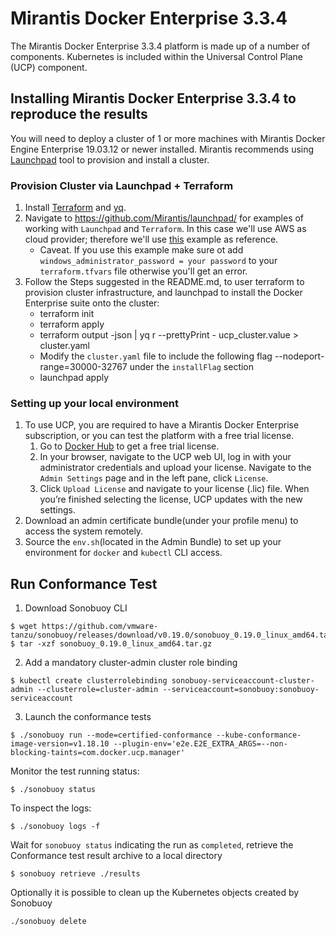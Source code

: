 # Mirantis Docker Enterprise 3.3.4

The Mirantis Docker Enterprise 3.3.4 platform is made up of a number of
components. Kubernetes is included within the Universal Control Plane (UCP)
component.

## Installing Mirantis Docker Enterprise 3.3.4 to reproduce the results

You will need to deploy a cluster of 1 or more machines with Mirantis Docker Engine Enterprise 19.03.12 or newer installed. Mirantis recommends using [Launchpad](https://github.com/Mirantis/launchpad/) tool to provision and install a cluster.

### Provision Cluster via Launchpad + Terraform
1. Install [Terraform](https://learn.hashicorp.com/terraform/getting-started/install) and [yq](https://github.com/mikefarah/yq#install). 
2. Navigate to https://github.com/Mirantis/launchpad/ for examples of working with `Launchpad` and `Terraform`. In this case we'll use AWS as cloud provider; therefore we'll use [this](https://github.com/Mirantis/launchpad/tree/master/examples/terraform/aws) example as reference. 
    - Caveat. If you use this example make sure ot add `windows_administrator_password = your password` to your `terraform.tfvars` file otherwise you'll get an error.
3. Follow the Steps suggested in the README.md, to user terraform to provision cluster infrastructure, and launchpad to install the Docker Enterprise suite onto the cluster:
    - terraform init
    - terraform apply
    - terraform output -json | yq r --prettyPrint - ucp_cluster.value > cluster.yaml
    - Modify the `cluster.yaml` file to include the following flag --nodeport-range=30000-32767 under the `installFlag` section
    - launchpad apply
  
### Setting up your local environment
1. To use UCP, you are required to have a Mirantis Docker Enterprise subscription, or you can test the platform with a free trial license.
    1. Go to [Docker Hub](https://hub.docker.com/editions/enterprise/docker-ee-trial/trial) to get a free trial license.
    2. In your browser, navigate to the UCP web UI, log in with your administrator credentials and upload your license. Navigate to the `Admin Settings` page and in the left pane, click `License`.
    3. Click `Upload License` and navigate to your license (.lic) file. When you’re finished selecting the license, UCP updates with the new settings.
2. Download an admin certificate bundle(under your profile menu) to access the system remotely.
3. Source the `env.sh`(located in the Admin Bundle) to set up your environment for `docker` and `kubectl` CLI access.


## Run Conformance Test

1. Download Sonobuoy CLI

```
$ wget https://github.com/vmware-tanzu/sonobuoy/releases/download/v0.19.0/sonobuoy_0.19.0_linux_amd64.tar.gz
$ tar -xzf sonobuoy_0.19.0_linux_amd64.tar.gz
```

2. Add a mandatory cluster-admin cluster role binding

```
$ kubectl create clusterrolebinding sonobuoy-serviceaccount-cluster-admin --clusterrole=cluster-admin --serviceaccount=sonobuoy:sonobuoy-serviceaccount

```

3. Launch the conformance tests

```
$ ./sonobuoy run --mode=certified-conformance --kube-conformance-image-version=v1.18.10 --plugin-env='e2e.E2E_EXTRA_ARGS=--non-blocking-taints=com.docker.ucp.manager'
```

Monitor the test running status:

```
$ ./sonobuoy status
```

To inspect the logs:

```
$ ./sonobuoy logs -f
```

Wait for `sonobuoy status` indicating the run as `completed`, retrieve the Conformance test result archive to a local directory

```
$ sonobuoy retrieve ./results
```

Optionally it is possible to clean up the Kubernetes objects created by Sonobuoy

```
./sonobuoy delete
```
